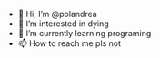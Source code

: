 - 👋 Hi, I’m @polandrea
- 👀 I’m interested in dying
- 🌱 I’m currently learning programing 
- 📫 How to reach me pls not

<!---
polandrea/polandrea is a ✨ special ✨ repository because its `README.md` (this file) appears on your GitHub profile.
You can click the Preview link to take a look at your changes.
--->

